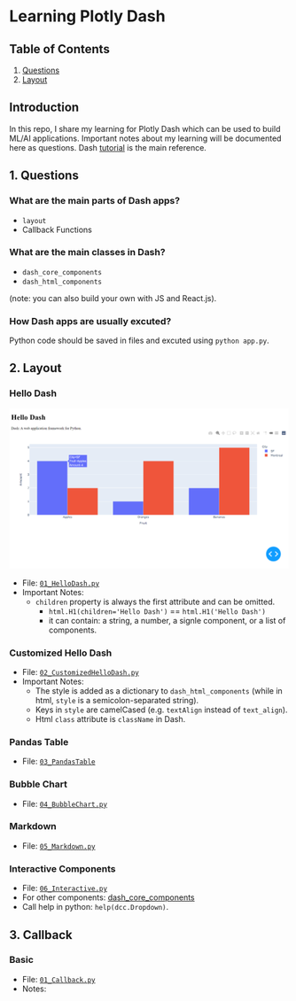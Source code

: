 # Learning Plotly Dash
## Table of Contents

1. [Questions](#questions)
2. [Layout](#layout)

## Introduction
In this repo, I share my learning for Plotly Dash which can be used to build ML/AI applications. Important notes about my
learning will be documented here as questions. Dash [tutorial](https://dash.plotly.com/installation) is the main reference.

<a name="questions"></a>
## 1. Questions

### What are the main parts of Dash apps?
-  `layout`
- Callback Functions

### What are the main classes in Dash?
- `dash_core_components`
- `dash_html_components`

(note: you can also build your own with JS and React.js). 

### How Dash apps are usually excuted?
Python code should be saved in files and excuted using `python app.py`. 

<a name="layout"></a>
## 2. Layout
### Hello Dash
![image](01_Layout/01_HelloDash.png)
- File: [`01_HelloDash.py`](01_Layout/01_HelloDash.py)
- Important Notes: 
    - `children` property is always the first attribute and can be omitted. 
        - `html.H1(children='Hello Dash')` == `html.H1('Hello Dash')`
        - it can contain: a string, a number, a signle component, or a list of components. 
        
### Customized Hello Dash
- File: [`02_CustomizedHelloDash.py`](01_Layout/02_CustomizedHelloDash.py)
- Important Notes: 
    - The style is added as a dictionary to `dash_html_components` 
      (while in html, `style` is a semicolon-separated string). 
    - Keys in `style` are camelCased (e.g. `textAlign` instead of `text_align`). 
    - Html `class` attribute is `className` in Dash.
    
### Pandas Table
- File: [`03_PandasTable`](01_Layout/03_PandasTables.py) 
    
### Bubble Chart
- File: [`04_BubbleChart.py`](01_Layout/04_BubbleChart.py)

### Markdown 
- File: [`05_Markdown.py`](01_Layout/05_Markdown.py)

### Interactive Components 
- File: [`06_Interactive.py`](01_Layout/06_Interactive.py)
- For other components: [dash_core_components](https://dash.plotly.com/dash-core-components) 
- Call help in python: `help(dcc.Dropdown)`.

## 3. Callback
### Basic
- File: [`01_Callback.py`](02_Callback/01_Callback.py) 
- Notes: 
